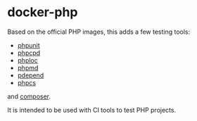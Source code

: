 # docker-php

Based on the official PHP images, this adds a few testing tools:

* [phpunit][1]
* [phpcpd][2]
* [phploc][3]
* [phpmd][4]
* [pdepend][5]
* [phpcs][6]

and [composer][7].

It is intended to be used with CI tools to test PHP projects.

[1]: https://phpunit.de/
[2]: https://github.com/sebastianbergmann/phpcpd
[3]: https://github.com/sebastianbergmann/phploc
[4]: https://phpmd.org/
[5]: https://phpunit.de/
[6]: https://github.com/squizlabs/PHP_CodeSniffer
[7]: https://getcomposer.org/
